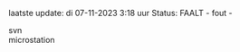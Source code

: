 laatste update: 
di 07-11-2023  3:18   uur 
Status: FAALT - fout - 
<div class="service R">svn</div><div class="service Y">microstation</div>